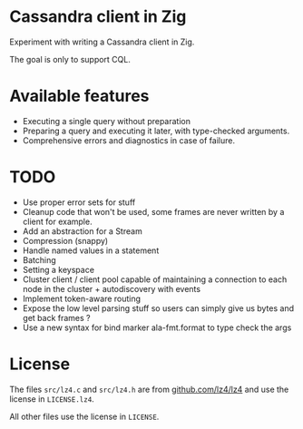 # Cassandra client in Zig

Experiment with writing a Cassandra client in Zig.

The goal is only to support CQL.

# Available features

* Executing a single query without preparation
* Preparing a query and executing it later, with type-checked arguments.
* Comprehensive errors and diagnostics in case of failure.

TODO
====

* Use proper error sets for stuff
* Cleanup code that won't be used, some frames are never written by a client for example.
* Add an abstraction for a Stream
* Compression (snappy)
* Handle named values in a statement
* Batching
* Setting a keyspace
* Cluster client / client pool capable of maintaining a connection to each node in the cluster + autodiscovery with events
* Implement token-aware routing
* Expose the low level parsing stuff so users can simply give us bytes and get back frames ?
* Use a new syntax for bind marker ala-fmt.format to type check the args

# License

The files `src/lz4.c` and `src/lz4.h` are from [github.com/lz4/lz4](https://github.com/lz4/lz4/tree/dev) and use the license in `LICENSE.lz4`.

All other files use the license in `LICENSE`.
